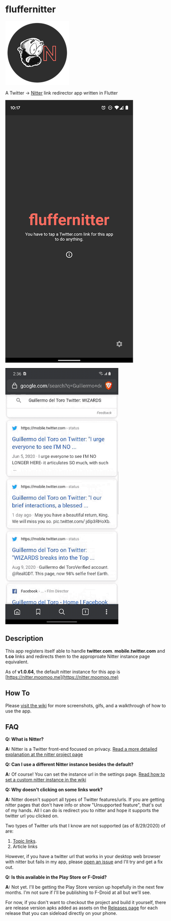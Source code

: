 # fluffernitter

![Android homescreen](docs/fluffernitter_logo_header_round_sm.png)

A Twitter -> [Nitter](https://github.com/zedeus/nitter) link redirector app written in Flutter

![Android homescreen](docs/homescreen_android.png)

![Link redirect](docs/open_link_01.gif)

## Description

This app registers itself able to handle **twitter.com**. **mobile.twitter.com** and **t.co** links and redirects them to the approproate Nitter instance page equivalent. 

As of **v1.0.64**, the default nitter instance for this app is [https://nitter.moomoo.me](https://nitter.moomoo.me)

## How To

Please [visit the wiki](https://github.com/aaronfg/fluffernitter/wiki) for more screenshots, gifs, and a walkthrough of how to use the app.

## FAQ

**Q: What is Nitter?**

**A:** Nitter is a Twitter front-end focused on privacy. [Read a more detailed explanation at the nitter project page](https://github.com/zedeus/nitter)

**Q: Can I use a different Nitter instance besides the default?**

**A:** Of course! You can set the instance url in the settings page. [Read how to set a custom nitter instance in the wiki](https://github.com/aaronfg/fluffernitter/wiki)

**Q: Why doesn't clicking on some links work?**

**A:** Nitter doesn't support all types of Twitter features/urls. If you are getting nitter pages that don't have info or show "Unsupported feature", that's out of my hands. All I can do is redirect you to nitter and hope it supports the twitter url you clicked on.

Two types of Twitter urls that I know are not supported (as of 8/29/2020) of are: 

1. [Topic links](https://help.twitter.com/en/using-twitter/follow-and-unfollow-topics).
2. Article links

However, if you have a twitter url that works in your desktop web browser with nitter but fails in my app, please [open an issue](https://github.com/aaronfg/fluffernitter/issues) and I'll try and get a fix out.

**Q: Is this available in the Play Store or F-Droid?**

**A:** Not yet. I'll be getting the Play Store version up hopefully in the next few months. I'm not sure if I'll be publishing to F-Droid at all but we'll see.

For now, if you don't want to checkout the project and build it yourself, there are release version apks added as assets on the [Releases page](https://github.com/aaronfg/fluffernitter/releases) for each release that you can sideload directly on your phone.
